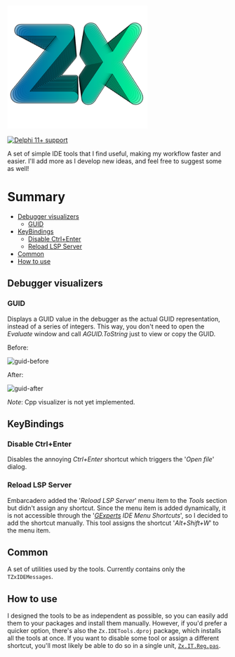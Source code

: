 
<p align="left"><img src="Resources/Logo/ZX-dark.svg" alt="Logo" height="280" width="320" /></p>
<a href="#compatibility"><img src="https://img.shields.io/static/v1?label=RAD%20Studio&message=11%2B&color=silver&style=flat&logo=delphi&logoColor=white" alt="Delphi 11+ support" /></a>

A set of simple IDE tools that I find useful, making my workflow faster and easier. I'll add more as I develop new ideas, and feel free to suggest some as well!

# Summary
- [Debugger visualizers](#debugger-visualizers)
  - [GUID](#guid)
- [KeyBindings](#keybindings)
  - [Disable Ctrl+Enter](#disable-ctrlenter)
  - [Reload LSP Server](#reload-lsp-server)
- [Common](#common)
- [How to use](#how-to-use)

## Debugger visualizers

### GUID
Displays a GUID value in the debugger as the actual GUID representation, instead of a series of integers. This way, you don't need to open the _Evaluate_ window and call _AGUID.ToString_ just to view or copy the GUID.

Before:

![guid-before](https://github.com/user-attachments/assets/75cc004a-07ed-4988-bca0-ca423aa2a4b1)

After:

![guid-after](https://github.com/user-attachments/assets/329ba8b9-cb70-4d84-bfe6-3d7acc4c6726)


*Note*: Cpp visualizer is not yet implemented.

## KeyBindings

### Disable Ctrl+Enter
Disables the annoying *Ctrl+Enter* shortcut which triggers the '*Open file*' dialog.

### Reload LSP Server
Embarcadero added the '*Reload LSP Server*' menu item to the *Tools* section but didn't assign any shortcut. Since the menu item is added dynamically, it is not accessible through the '*[GExperts](https://blog.dummzeuch.de/experimental-gexperts-version/) IDE Menu Shortcuts*', so I decided to add the shortcut manually. This tool assigns the shortcut '*Alt+Shift+W*' to the menu item.

## Common
A set of utilities used by the tools. Currently contains only the `TZxIDEMessages`.

## How to use
I designed the tools to be as independent as possible, so you can easily add them to your packages and install them manually. However, if you'd prefer a quicker option, there's also the `Zx.IDETools.dproj` package, which installs all the tools at once. If you want to disable some tool or assign a different shortcut, you'll most likely be able to do so in a single unit, [`Zx.IT.Reg.pas`](Source/Zx.IT.Reg.pas).
